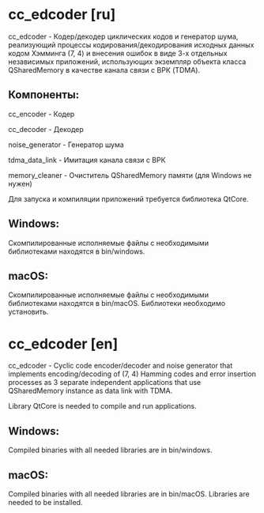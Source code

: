 # cc_edcoder [ru]
cc_edcoder - Кодер/декодер циклических кодов и генератор шума, реализующий процессы кодирования/декодирования исходных данных кодом Хэмминга (7, 4) и внесения ошибок в виде 3-х отдельных независимых приложений, использующих экземпляр объекта класса QSharedMemory в качестве канала связи с ВРК (TDMA).

## Компоненты:

cc_encoder - Кодер

cc_decoder - Декодер

noise_generator - Генератор шума

tdma_data_link - Имитация канала связи с ВРК

memory_cleaner - Очиститель QSharedMemory памяти (для Windows не нужен)

Для запуска и компиляции приложений требуется библиотека QtCore.

## Windows:
Скомпилированные исполняемые файлы с необходимыми библиотеками находятся в bin/windows.

## macOS:
Скомпилированные исполняемые файлы с необходимыми библиотеками находятся в bin/macOS. Библиотеки необходимо установить.

# cc_edcoder [en]
cc_edcoder - Cyclic code encoder/decoder and noise generator that implements encoding/decoding of (7, 4) Hamming codes and error insertion processes as 3 separate independent applications that use QSharedMemory instance as data link with TDMA.

Library QtCore is needed to compile and run applications.

## Windows:
Compiled binaries with all needed libraries are in bin/windows.

## macOS:
Compiled binaries with all needed libraries are in bin/macOS. Libraries are needed to be installed.
